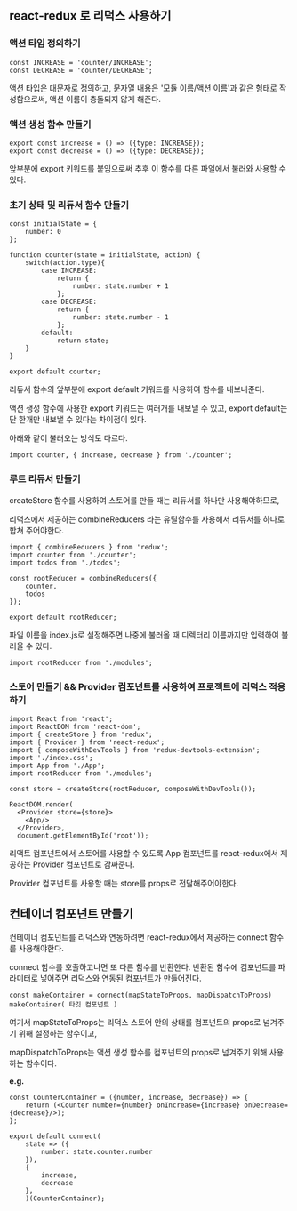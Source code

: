 ## react-redux 로 리덕스 사용하기

### 액션 타입 정의하기

```
const INCREASE = 'counter/INCREASE';
const DECREASE = 'counter/DECREASE';
```
액션 타입은 대문자로 정의하고, 문자열 내용은 '모듈 이름/액션 이름'과 같은 형태로 작성함으로써, 액션 이름이 충돌되지 않게 해준다.


### 액션 생성 함수 만들기

```
export const increase = () => ({type: INCREASE});
export const decrease = () => ({type: DECREASE});
```
앞부분에 export 키워드를 붙임으로써 추후 이 함수를 다른 파일에서 불러와 사용할 수 있다.

### 초기 상태 및 리듀서 함수 만들기

```
const initialState = {
    number: 0
};

function counter(state = initialState, action) {
    switch(action.type){
        case INCREASE:
            return {
                number: state.number + 1
            };
        case DECREASE:
            return {
                number: state.number - 1
            };
        default:
            return state;
    }
}

export default counter;
```

리듀서 함수의 앞부분에 export default 키워드를 사용하여 함수를 내보내준다.

액션 생성 함수에 사용한 export 키워드는 여러개를 내보낼 수 있고, export default는 단 한개만 내보낼 수 있다는 차이점이 있다.

아래와 같이 불러오는 방식도 다르다.

```
import counter, { increase, decrease } from './counter';
```

### 루트 리듀서 만들기

createStore 함수를 사용하여 스토어를 만들 때는 리듀서를 하나만 사용해야하므로, 

리덕스에서 제공하는 combineReducers 라는 유틸함수를 사용해서 리듀서를 하나로 합쳐 주어야한다.

```
import { combineReducers } from 'redux';
import counter from './counter';
import todos from './todos';

const rootReducer = combineReducers({
    counter,
    todos
});

export default rootReducer;
```

파일 이름을 index.js로 설정해주면 나중에 불러올 때 디렉터리 이름까지만 입력하여 불러올 수 있다.

```
import rootReducer from './modules';
```

### 스토어 만들기 && Provider 컴포넌트를 사용하여 프로젝트에 리덕스 적용하기

```
import React from 'react';
import ReactDOM from 'react-dom';
import { createStore } from 'redux';
import { Provider } from 'react-redux';
import { composeWithDevTools } from 'redux-devtools-extension'; 
import './index.css';
import App from './App';
import rootReducer from './modules';

const store = createStore(rootReducer, composeWithDevTools());

ReactDOM.render(
  <Provider store={store}>
    <App/>
  </Provider>, 
  document.getElementById('root'));
  ```
  
 리액트 컴포넌트에서 스토어를 사용할 수 있도록 App 컴포넌트를 react-redux에서 제공하는 Provider 컴포넌트로 감싸준다.
 
 Provider 컴포넌트를 사용할 때는 store를 props로 전달해주어야한다.
 
 ## 컨테이너 컴포넌트 만들기
 
컨테이너 컴포넌트를 리덕스와 연동하려면 react-redux에서 제공하는 connect 함수를 사용해야한다.

connect 함수를 호출하고나면 또 다른 함수를 반환한다. 반환된 함수에 컴포넌트를 파라미터로 넣어주면 리덕스와 연동된 컴포넌트가 만들어진다.

```
const makeContainer = connect(mapStateToProps, mapDispatchToProps)
makeContainer( 타깃 컴포넌트 )
```
여기서 mapStateToProps는 리덕스 스토어 안의 상태를 컴포넌트의 props로 넘겨주기 위해 설정하는 함수이고,

mapDispatchToProps는 액션 생성 함수를 컴포넌트의 props로 넘겨주기 위해 사용하는 함수이다.

**e.g.**
```
const CounterContainer = ({number, increase, decrease}) => {
    return (<Counter number={number} onIncrease={increase} onDecrease={decrease}/>);
};

export default connect(
    state => ({
        number: state.counter.number
    }), 
    {
        increase,
        decrease
    },
    )(CounterContainer);
```

